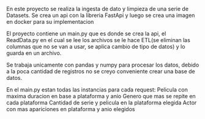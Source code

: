 En este proyecto se realiza la ingesta de dato y limpieza de una serie de Datasets.
Se crea un api con la libreria FastApi y luego se crea una imagen en docker para su implementacion

El proyecto contiene un main.py que es donde se crea la api, el ReadData.py en el cual se lee los archivos
se le hace ETL(se eliminan las columnas que no se van a usar, se aplica cambio de tipo de datos) y lo guarda en un archivo.

Se trabaja unicamente con pandas y numpy para procesar los datos, debido a la poca cantidad de registros no se creyo conveniente crear una base de datos.

En el main.py estan todas las instancias para cada request:
    Pelicula con maxima duracion en base a plataforma y anio
    Genero que mas se repite en cada plataforma
    Cantidad de serie y pelicula en la plataforma elegida
    Actor con mas apariciones en plataforma y anio elegidos